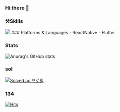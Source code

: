### Hi there 👋

### ⚒️Skills
<img src="https://img.shields.io/badge/Android-3DDC84?style=flat-square&logo=Android&logoColor=white"/>
### Platforms & Languages
- ReactNative 
- Flutter

### Stats
![Anurag's GitHub stats](https://github-readme-stats.vercel.app/api?username=dlsrks0631&show_icons=true&theme=radical)

### sol
[![Solved.ac
프로필](http://mazassumnida.wtf/api/v2/generate_badge?boj=dlsrks0631)](https://solved.ac/dlsrks0631)

### 134
[![Hits](https://hits.seeyoufarm.com/api/count/incr/badge.svg?url=https%3A%2F%2Fgithub.com%2Fdlsrks0631&count_bg=%2379C83D&title_bg=%23555555&icon=&icon_color=%23E7E7E7&title=hits&edge_flat=false)](https://hits.seeyoufarm.com)
